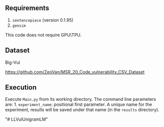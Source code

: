 
## Requirements
1. `sentencepiece` (version 0.1.95)
2. `gensim`

This code does not require GPU\TPU.

## Dataset
Big-Vul

https://github.com/ZeoVan/MSR_20_Code_vulnerability_CSV_Dataset

## Execution
Execute `Main.py` from its working directory.
The command line parameters are:
	1. `experiment_name`: positional first parameter. A unique name for the experiment, results will be saved under that name (in the `results` directory).

"# LLVulUnigramLM" 

